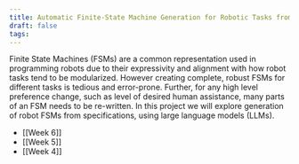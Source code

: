 ```yaml
---
title: Automatic Finite-State Machine Generation for Robotic Tasks from Natural Language Specifications
draft: false
tags:
---
```

Finite State Machines (FSMs) are a common representation used in programming robots due to their expressivity and alignment with how robot tasks tend to be modularized. However creating complete, robust FSMs for different tasks is tedious and error-prone. Further, for any high level preference change, such as level of desired human assistance, many parts of an FSM needs to be re-written. In this project we will explore generation of robot FSMs from specifications, using large language models (LLMs).

- [[Week 6]]
- [[Week 5]]
- [[Week 4]]
